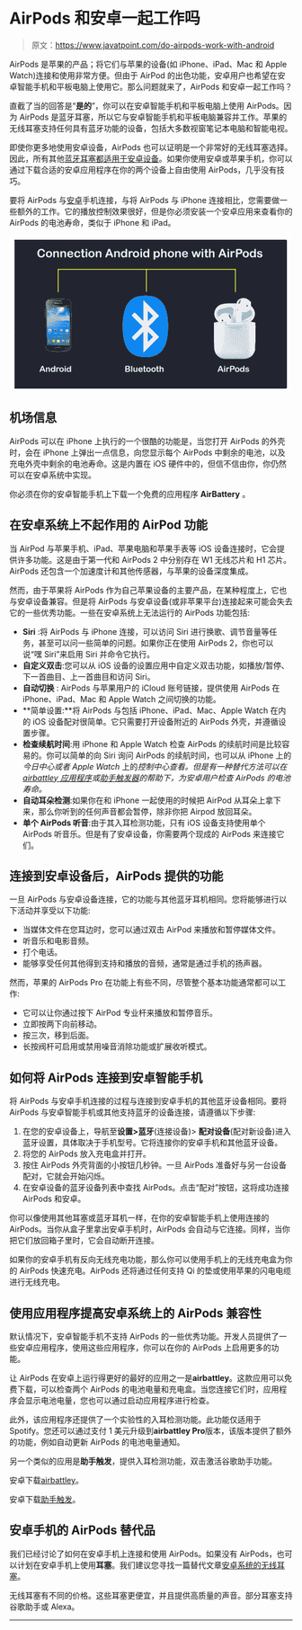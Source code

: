 # AirPods 和安卓一起工作吗

> 原文：<https://www.javatpoint.com/do-airpods-work-with-android>

AirPods 是苹果的产品；将它们与苹果的设备(如 iPhone、iPad、Mac 和 Apple Watch)连接和使用非常方便。但由于 AirPod 的出色功能，安卓用户也希望在安卓智能手机和平板电脑上使用它。那么问题就来了，AirPods 和安卓一起工作吗？

直截了当的回答是“**是的**”，你可以在安卓智能手机和平板电脑上使用 AirPods。因为 AirPods 是蓝牙耳塞，所以它与安卓智能手机和平板电脑兼容并工作。苹果的无线耳塞支持任何具有蓝牙功能的设备，包括大多数视窗笔记本电脑和智能电视。

即使你更多地使用安卓设备，AirPods 也可以证明是一个非常好的无线耳塞选择。因此，所有其他[蓝牙耳塞都适用于安卓设备](https://www.javatpoint.com/wireless-earbuds-for-android)。如果你使用安卓或苹果手机，你可以通过下载合适的安卓应用程序在你的两个设备上自由使用 AirPods，几乎没有技巧。

要将 AirPods 与[安卓](https://www.javatpoint.com/android-tutorial)手机连接，与将 AirPods 与 iPhone 连接相比，您需要做一些额外的工作。它的播放控制效果很好，但是你必须安装一个安卓应用来查看你的 AirPods 的电池寿命，类似于 iPhone 和 iPad。

![Do AirPods work with Android](img/78e5729c294ce3433d44482733f9d220.png)

## 机场信息

AirPods 可以在 iPhone 上执行的一个很酷的功能是，当您打开 AirPods 的外壳时，会在 iPhone 上弹出一点信息，向您显示每个 AirPods 中剩余的电池，以及充电外壳中剩余的电池寿命。这是内置在 iOS 硬件中的，但信不信由你，你仍然可以在安卓系统中实现。

你必须在你的安卓智能手机上下载一个免费的应用程序 **AirBattery** 。

## 在安卓系统上不起作用的 AirPod 功能

当 AirPod 与苹果手机、iPad、苹果电脑和苹果手表等 iOS 设备连接时，它会提供许多功能。这是由于第一代和 AirPods 2 中分别存在 W1 无线芯片和 H1 芯片。AirPods 还包含一个加速度计和其他传感器，与苹果的设备深度集成。

然而，由于苹果将 AirPods 作为自己苹果设备的主要产品，在某种程度上，它也与安卓设备兼容。但是将 AirPods 与安卓设备(或非苹果平台)连接起来可能会失去它的一些优秀功能。一些在安卓系统上无法运行的 AirPods 功能包括:

*   **Siri** :将 AirPods 与 iPhone 连接，可以访问 Siri 进行换歌、调节音量等任务，甚至可以问一些简单的问题。如果你正在使用 AirPods 2，你也可以说“嘿 Siri”来启用 Siri 并命令它执行。
*   **自定义双击**:您可以从 iOS 设备的设置应用中自定义双击功能，如播放/暂停、下一首曲目、上一首曲目和访问 Siri。
*   **自动切换** : AirPods 与苹果用户的 iCloud 账号链接，提供使用 AirPods 在 iPhone、iPad、Mac 和 Apple Watch 之间切换的功能。
*   **简单设置:**将 AirPods 与包括 iPhone、iPad、Mac、Apple Watch 在内的 iOS 设备配对很简单。它只需要打开设备附近的 AirPods 外壳，并遵循设置步骤。
*   **检查续航时间**:用 iPhone 和 Apple Watch 检查 AirPods 的续航时间是比较容易的。你可以简单的向 Siri 询问 AirPods 的续航时间，也可以从 iPhone 上的*今日中心或者 Apple Watch* 上的*控制中心查看。但是有一种替代方法可以在[airbattley 应用程序](https://play.google.com/store/apps/details?id=friedrich.georg.airbattery&hl=en_US)或[助手触发器](https://play.google.com/store/apps/details?id=com.dotarrow.assistantTrigger&hl=en_US)的帮助下，为安卓用户检查 AirPods 的电池寿命。*
*   **自动耳朵检测**:如果你在和 iPhone 一起使用的时候把 AirPod 从耳朵上拿下来，那么你听到的任何声音都会暂停，除非你把 Airpod 放回耳朵。
*   **单个 AirPods 听音**:由于其入耳检测功能，只有 iOS 设备支持使用单个 AirPods 听音乐。但是有了安卓设备，你需要两个现成的 AirPods 来连接它们。

## 连接到安卓设备后，AirPods 提供的功能

一旦 AirPods 与安卓设备连接，它的功能与其他蓝牙耳机相同。您将能够进行以下活动并享受以下功能:

*   当媒体文件在您耳边时，您可以通过双击 AirPod 来播放和暂停媒体文件。
*   听音乐和电影音频。
*   打个电话。
*   能够享受任何其他得到支持和播放的音频，通常是通过手机的扬声器。

然而，苹果的 AirPods Pro 在功能上有些不同，尽管整个基本功能通常都可以工作:

*   它可以让你通过按下 AirPod 专业杆来播放和暂停音乐。
*   立即按两下向前移动。
*   按三次，移到后面。
*   长按阀杆可启用或禁用噪音消除功能或扩展收听模式。

## 如何将 AirPods 连接到安卓智能手机

将 AirPods 与安卓手机连接的过程与连接到安卓手机的其他蓝牙设备相同。要将 AirPods 与安卓智能手机或其他支持蓝牙的设备连接，请遵循以下步骤:

1.  在您的安卓设备上，导航至**设置>蓝牙**(连接设备)> **配对设备**(配对新设备)进入蓝牙设置，具体取决于手机型号。它将连接你的安卓手机和其他蓝牙设备。
2.  将您的 AirPods 放入充电盒并打开。
3.  按住 AirPods 外壳背面的小按钮几秒钟。一旦 AirPods 准备好与另一台设备配对，它就会开始闪烁。
4.  在安卓设备的蓝牙设备列表中查找 AirPods。点击“配对”按钮，这将成功连接 AirPods 和安卓。

你可以像使用其他耳塞或蓝牙耳机一样，在你的安卓智能手机上使用连接的 AirPods。当你从盒子里拿出安卓手机时，AirPods 会自动与它连接。同样，当你把它们放回箱子里时，它会自动断开连接。

如果你的安卓手机有反向无线充电功能，那么你可以使用手机上的无线充电盒为你的 AirPods 快速充电。AirPods 还将通过任何支持 Qi 的垫或使用苹果的闪电电缆进行无线充电。

## 使用应用程序提高安卓系统上的 AirPods 兼容性

默认情况下，安卓智能手机不支持 AirPods 的一些优秀功能。开发人员提供了一些安卓应用程序，使用这些应用程序，你可以在你的 AirPods 上启用更多的功能。

让 AirPods 在安卓上运行得更好的最好的应用之一是**airbattley**。这款应用可以免费下载，可以检查两个 AirPods 的电池电量和充电盒。当您连接它们时，应用程序会显示电池电量，您也可以通过启动应用程序进行检查。

此外，该应用程序还提供了一个实验性的入耳检测功能。此功能仅适用于 Spotify。您还可以通过支付 1 美元升级到**airbattley Pro**版本，该版本提供了额外的功能，例如自动更新 AirPods 的电池电量通知。

另一个类似的应用是**助手触发**，提供入耳检测功能，双击激活谷歌助手功能。

安卓下载[airbattley](https://play.google.com/store/apps/details?id=friedrich.georg.airbattery)。

安卓下载[助手触发](https://play.google.com/store/apps/details?id=com.dotarrow.assistantTrigger)。

## 安卓手机的 AirPods 替代品

我们已经讨论了如何在安卓手机上连接和使用 AirPods。如果没有 AirPods，也可以计划在安卓手机上使用**耳塞**。我们建议您寻找一篇替代文章[安卓系统的无线耳塞](https://www.javatpoint.com/wireless-earbuds-for-android)。

无线耳塞有不同的价格。这些耳塞更便宜，并且提供高质量的声音。部分耳塞支持谷歌助手或 Alexa。

* * *